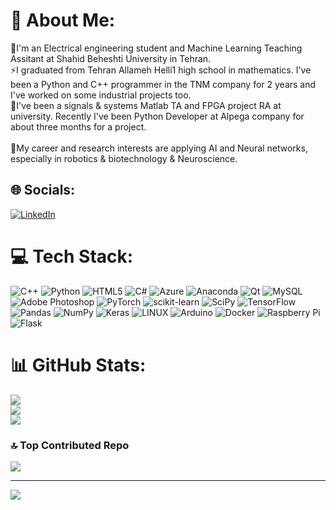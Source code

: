 

# 💫 About Me:
🔭I'm an Electrical engineering student and Machine Learning Teaching Assitant at Shahid Beheshti University in Tehran.<br>⚡I graduated from Tehran Allameh Helli1 high school in mathematics. I've been a Python and C++ programmer in the TNM company for 2 years and I've worked on some industrial projects too. <br>🤝I've been a signals & systems Matlab TA and FPGA project RA at university. Recently I've been Python Developer at Alpega company for about three months for a project.<br><br>💬My career and research interests are applying AI and Neural networks, especially in robotics & biotechnology & Neuroscience. 


## 🌐 Socials:
[![LinkedIn](https://img.shields.io/badge/LinkedIn-%230077B5.svg?logo=linkedin&logoColor=white)](https://linkedin.com/in/https://www.linkedin.com/in/sajjadrezvani/) 

# 💻 Tech Stack:
![C++](https://img.shields.io/badge/c++-%2300599C.svg?style=for-the-badge&logo=c%2B%2B&logoColor=white) ![Python](https://img.shields.io/badge/python-3670A0?style=for-the-badge&logo=python&logoColor=ffdd54) ![HTML5](https://img.shields.io/badge/html5-%23E34F26.svg?style=for-the-badge&logo=html5&logoColor=white) ![C#](https://img.shields.io/badge/c%23-%23239120.svg?style=for-the-badge&logo=c-sharp&logoColor=white) ![Azure](https://img.shields.io/badge/azure-%230072C6.svg?style=for-the-badge&logo=azure-devops&logoColor=white) ![Anaconda](https://img.shields.io/badge/Anaconda-%2344A833.svg?style=for-the-badge&logo=anaconda&logoColor=white) ![Qt](https://img.shields.io/badge/Qt-%23217346.svg?style=for-the-badge&logo=Qt&logoColor=white) ![MySQL](https://img.shields.io/badge/mysql-%2300f.svg?style=for-the-badge&logo=mysql&logoColor=white) ![Adobe Photoshop](https://img.shields.io/badge/adobephotoshop-%2331A8FF.svg?style=for-the-badge&logo=adobephotoshop&logoColor=white) ![PyTorch](https://img.shields.io/badge/PyTorch-%23EE4C2C.svg?style=for-the-badge&logo=PyTorch&logoColor=white) ![scikit-learn](https://img.shields.io/badge/scikit--learn-%23F7931E.svg?style=for-the-badge&logo=scikit-learn&logoColor=white) ![SciPy](https://img.shields.io/badge/SciPy-%230C55A5.svg?style=for-the-badge&logo=scipy&logoColor=%white) ![TensorFlow](https://img.shields.io/badge/TensorFlow-%23FF6F00.svg?style=for-the-badge&logo=TensorFlow&logoColor=white) ![Pandas](https://img.shields.io/badge/pandas-%23150458.svg?style=for-the-badge&logo=pandas&logoColor=white) ![NumPy](https://img.shields.io/badge/numpy-%23013243.svg?style=for-the-badge&logo=numpy&logoColor=white) ![Keras](https://img.shields.io/badge/Keras-%23D00000.svg?style=for-the-badge&logo=Keras&logoColor=white) ![LINUX](https://img.shields.io/badge/Linux-FCC624?style=for-the-badge&logo=linux&logoColor=black) ![Arduino](https://img.shields.io/badge/-Arduino-00979D?style=for-the-badge&logo=Arduino&logoColor=white) ![Docker](https://img.shields.io/badge/docker-%230db7ed.svg?style=for-the-badge&logo=docker&logoColor=white) ![Raspberry Pi](https://img.shields.io/badge/-RaspberryPi-C51A4A?style=for-the-badge&logo=Raspberry-Pi) ![Flask](https://img.shields.io/badge/flask-%23000.svg?style=for-the-badge&logo=flask&logoColor=white)
# 📊 GitHub Stats:
![](https://github-readme-stats.vercel.app/api?username=sajjadrezvani&theme=dark&hide_border=false&include_all_commits=false&count_private=false)<br/>
![](https://github-readme-streak-stats.herokuapp.com/?user=sajjadrezvani&theme=dark&hide_border=false)<br/>
![](https://github-readme-stats.vercel.app/api/top-langs/?username=sajjadrezvani&theme=dark&hide_border=false&include_all_commits=false&count_private=false&layout=compact)

### 🔝 Top Contributed Repo
![](https://github-contributor-stats.vercel.app/api?username=sajjadrezvani&limit=5&theme=dark&combine_all_yearly_contributions=true)

---
[![](https://visitcount.itsvg.in/api?id=sajjadrezvani&icon=5&color=0)](https://visitcount.itsvg.in)

<!-- Proudly created with GPRM ( https://gprm.itsvg.in ) -->
